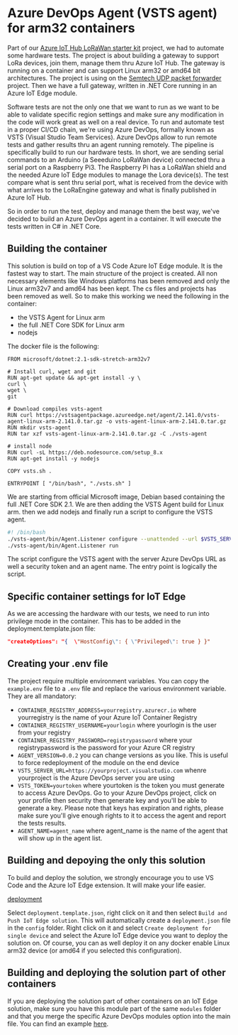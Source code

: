 # Azure DevOps Agent (VSTS agent) for arm32 containers

Part of our [Azure IoT Hub LoRaWan starter kit](https://github.com/Azure/iotedge-lorawan-starterkit) project, we had to automate some hardware tests. The project is about building a gateway to support LoRa devices, join them, manage them thru Azure IoT Hub. The gateway is running on a container and can support Linux arm32 or amd64 bit architectures. The project is using on the [Semtech UDP packet forwarder](https://github.com/Lora-net/packet_forwarder) project. Then we have a full gateway, written in .NET Core running in an Azure IoT Edge module.

Software tests are not the only one that we want to run as we want to be able to validate specific region settings and make sure any modification in the code will work great as well on a real  device. To run and automate test in a proper CI/CD chain, we're using Azure DevOps, formally known as VSTS (Visual Studio Team Services). Azure DevOps allow to run remote tests and gather results thru an agent running remotely. The pipeline is specifically build to run our hardware tests. In short, we are sending serial commands to an Arduino (a Seeeduino LoRaWan device) connected thru a serial port on a Raspberry Pi3. The Raspberry Pi has a LoRaWan shield and the needed Azure IoT Edge modules to manage the Lora device(s). The test compare what is sent thru serial port, what is received from the device with what arrives to the LoRaEngine gateway and what is finally published in Azure IoT Hub.

So in order to run the test, deploy and manage them the best way, we've decided to build an Azure DevOps agent in a container. It will execute the tests written in C# in .NET Core. 

## Building the container

This solution is build on top of a VS Code Azure IoT Edge module. It is the fastest way to start. The main structure of the project is created. All non necessary elements like Windows platforms has been removed and only the Linux arm32v7 and amd64 has been kept. The cs files and projects has been removed as well. So to make this working we need the following in the container:

* the VSTS Agent for Linux arm
* the full .NET Core SDK for Linux arm
* nodejs

The docker file is the following:

```docker
FROM microsoft/dotnet:2.1-sdk-stretch-arm32v7
 
# Install curl, wget and git
RUN apt-get update && apt-get install -y \
curl \
wget \
git
 
# Download compiles vsts-agent
RUN curl https://vstsagentpackage.azureedge.net/agent/2.141.0/vsts-agent-linux-arm-2.141.0.tar.gz -o vsts-agent-linux-arm-2.141.0.tar.gz
RUN mkdir vsts-agent
RUN tar xzf vsts-agent-linux-arm-2.141.0.tar.gz -C ./vsts-agent
 
# install node
RUN curl -sL https://deb.nodesource.com/setup_8.x
RUN apt-get install -y nodejs

COPY vsts.sh .

ENTRYPOINT [ "/bin/bash", "./vsts.sh" ]

```

We are starting from official Microsoft image, Debian based containing the full .NET Core SDK 2.1. We are then adding the VSTS Agent build for Linux arm. then we add nodejs and finally run a script to configure the VSTS agent.

```bash
#! /bin/bash
./vsts-agent/bin/Agent.Listener configure --unattended --url $VSTS_SERVER_URL --auth PAT --token $VSTS_TOKEN --pool default --agent $AGENT_NAME --replace --acceptTeeEula
./vsts-agent/bin/Agent.Listener run
```

The script configure the VSTS agent with the server Azure DevOps URL as well a security token and an agent name. The entry point is logically the script.

## Specific container settings for IoT Edge

As we are accessing the hardware with our tests, we need to run into privilege mode in the container. This has to be added in the deployment.template.json file:

```json
"createOptions": "{  \"HostConfig\": { \"Privileged\": true } }"
```

## Creating your .env file

The project require multiple environment variables. You can copy the ```example.env``` file to a ```.env``` file and replace the various environment variable.
They are all mandatory:

* ```CONTAINER_REGISTRY_ADDRESS=yourregistry.azurecr.io``` where yourregistry is the name of your Azure IoT Container Registry
* ```CONTAINER_REGISTRY_USERNAME=yourlogin``` where yourlogin is the user from your registry
* ```CONTAINER_REGISTRY_PASSWORD=registrypassword``` where your registrypassword is the password for your Azure CR registry
* ```AGENT_VERSION=0.0.2``` you can change versions as you like. This is useful to force redeployment of the module on the end device
* ```VSTS_SERVER_URL=https://yourproject.visualstudio.com``` whenre yourproject is the Azure DevOps server you are using
* ```VSTS_TOKEN=yourtoken``` where yourtoken is the token you must generate to access Azure DevOps. Go to your Azure DevOps project, click on your profile then security then generate key and you'll be able to generate a key. Please note that keys has expiration and rights, please make sure you'll give enough rights to it to access the agent and report the tests results.
* ```AGENT_NAME=agent_name``` where agent_name is the name of the agent that will show up in the agent list.

## Building and depoying the only this solution

To build and deploy the solution, we strongly encourage you to use VS Code and the Azure IoT Edge extension. It will make your life easier.

[deployment](/pictures/iotedgebuildcontainer.png)

Select ```deployment.template.json```, right click on it and then select ```Build and Push IoT Edge solution```. This will automatically create a ```deployment.json``` file in the ```config``` folder. Right click on it and select ```Create deployment for single device``` and select the Azure IoT Edge device you want to deploy the solution on. Of course, you can as well deploy it on any docker enable Linux arm32 device (or amd64 if you selected this configuration). 

## Building and deploying the solution part of other containers

If you are deploying the solution part of other containers on an IoT Edge solution, make sure you have this module part of the same ```modules``` folder and that you merge the specific Azure DevOps modules option into the main file. You can find an example [here](https://github.com/Azure/iotedge-lorawan-starterkit/blob/oneweek-pipeline/LoRaEngine/deployment.test.template.json).

